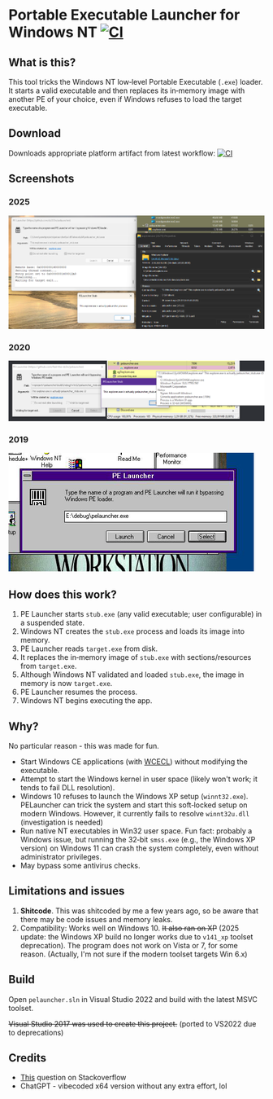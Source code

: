 # Portable Executable Launcher for Windows NT [![CI](https://github.com/dz333n/pelauncher/actions/workflows/ci.yml/badge.svg)](https://github.com/dz333n/pelauncher/actions/workflows/ci.yml)

## What is this?

This tool tricks the Windows NT low‑level Portable Executable (`.exe`) loader. It starts a valid executable and then replaces its in‑memory image with another PE of your choice, even if Windows refuses to load the target executable.

## Download
Downloads appropriate platform artifact from latest workflow: [![CI](https://github.com/dz333n/pelauncher/actions/workflows/ci.yml/badge.svg)](https://github.com/dz333n/pelauncher/actions/workflows/ci.yml)

## Screenshots

### 2025
![2025 screenshot](./2025_screenshot.png)

### 2020
![2020 screenshot](./2020_screenshot.png)

### 2019
![2019 screenshot](./2019_screenshot.png)

## How does this work?

1. PE Launcher starts `stub.exe` (any valid executable; user configurable) in a suspended state.
2. Windows NT creates the `stub.exe` process and loads its image into memory.
3. PE Launcher reads `target.exe` from disk.
4. It replaces the in‑memory image of `stub.exe` with sections/resources from `target.exe`.
5. Although Windows NT validated and loaded `stub.exe`, the image in memory is now `target.exe`.
6. PE Launcher resumes the process.
7. Windows NT begins executing the app.

## Why?

No particular reason - this was made for fun.

- Start Windows CE applications (with [WCECL](https://github.com/feel-the-dz3n/wcecl)) without modifying the executable.
- Attempt to start the Windows kernel in user space (likely won't work; it tends to fail DLL resolution).
- Windows 10 refuses to launch the Windows XP setup (`winnt32.exe`). PELauncher can trick the system and start this soft‑locked setup on modern Windows. However, it currently fails to resolve `winnt32u.dll` (investigation is needed)
- Run native NT executables in Win32 user space. Fun fact: probably a Windows issue, but running the 32‑bit `smss.exe` (e.g., the Windows XP version) on Windows 11 can crash the system completely, even without administrator privileges.
- May bypass some antivirus checks.


## Limitations and issues

1. **Shitcode**. This was shitcoded by me a few years ago, so be aware that there may be code issues and memory leaks.
2. Compatibility: Works well on Windows 10. ~~It also ran on XP~~ (2025 update: the Windows XP build no longer works due to `v141_xp` toolset deprecation). The program does not work on Vista or 7, for some reason. (Actually, I'm not sure if the modern toolset targets Win 6.x)
 
## Build

Open `pelauncher.sln` in Visual Studio 2022 and build with the latest MSVC toolset.

~~Visual Studio 2017 was used to create this project.~~ (ported to VS2022 due to deprecations)

## Credits
- [This](https://stackoverflow.com/questions/48981582/running-portable-executable-in-memory-using-the-winapi-c-programming) question on Stackoverflow
- ChatGPT - vibecoded x64 version without any extra effort, lol
